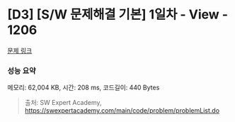 # [D3] [S/W 문제해결 기본] 1일차 - View - 1206 

[문제 링크](https://swexpertacademy.com/main/code/problem/problemDetail.do?contestProbId=AV134DPqAA8CFAYh) 

### 성능 요약

메모리: 62,004 KB, 시간: 208 ms, 코드길이: 440 Bytes



> 출처: SW Expert Academy, https://swexpertacademy.com/main/code/problem/problemList.do
